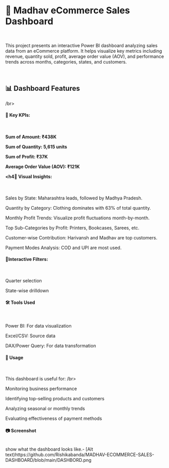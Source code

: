 <h1> 🛒 Madhav eCommerce Sales Dashboard</h1> </br>
<p> This project presents an interactive Power BI dashboard analyzing sales data from an eCommerce platform. It helps visualize key metrics including revenue, quantity sold, profit, average order value (AOV), and performance trends across months, categories, states, and customers.</p> </br>

<h2>  📊 Dashboard Features</h2> /br>
<h4> 🔹 Key KPIs: <h4> </br>
  
Sum of Amount: ₹438K </br>

Sum of Quantity: 5,615 units </br>

Sum of Profit: ₹37K</br>

Average Order Value (AOV): ₹121K  </br>

<h4🔹 Visual Insights:</h4> </br>

Sales by State: Maharashtra leads, followed by Madhya Pradesh. </br>

Quantity by Category: Clothing dominates with 63% of total quantity. </br>

Monthly Profit Trends: Visualize profit fluctuations month-by-month. </br>

Top Sub-Categories by Profit: Printers, Bookcases, Sarees, etc. </br>

Customer-wise Contribution: Harivansh and Madhav are top customers. </br>

Payment Modes Analysis: COD and UPI are most used. </br>

<h4>🔹Interactive Filters: </h4> </br>

Quarter selection </br>

State-wise drilldown </br>

<h4> 🛠️ Tools Used </h4> </br>

Power BI: For data visualization  </br>

Excel/CSV: Source data </br>

DAX/Power Query: For data transformation </br>

<h4>📌 Usage</h4> </br>

This dashboard is useful for: /br>

Monitoring business performance </br>

Identifying top-selling products and customers</br>

Analyzing seasonal or monthly trends </br>

Evaluating effectiveness of payment methods </br>

<h4>📷 Screenshot</h4> </br>
show what the dashboard looks like.- [Alt text)https://github.com/Rishikabanda/MADHAV-ECOMMERCE-SALES-DASHBOARD/blob/main/DASHBORD.png </br>

